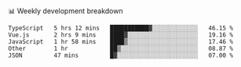 📊 Weekly development breakdown
<!--START_SECTION:waka-->
```text
TypeScript   5 hrs 12 mins   ███████████▓░░░░░░░░░░░░░   46.15 % 
Vue.js       2 hrs 9 mins    ████▓░░░░░░░░░░░░░░░░░░░░   19.16 % 
JavaScript   1 hr 58 mins    ████▒░░░░░░░░░░░░░░░░░░░░   17.46 % 
Other        1 hr            ██▒░░░░░░░░░░░░░░░░░░░░░░   08.87 % 
JSON         47 mins         █▓░░░░░░░░░░░░░░░░░░░░░░░   07.00 % 
```
<!--END_SECTION:waka-->

